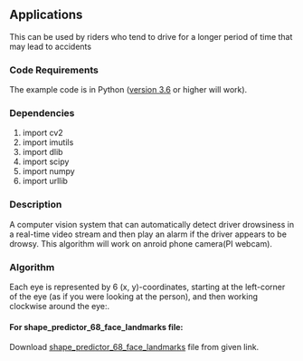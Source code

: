## Applications
This can be used by riders who tend to drive for a longer period of time that may lead to accidents


### Code Requirements
The example code is in Python ([version 3.6](https://www.python.org/download/releases/3.6/) or higher will work). 

### Dependencies

1) import cv2
2) import imutils
3) import dlib
4) import scipy
5) import numpy
6) import urllib

### Description

A computer vision system that can automatically detect driver drowsiness in a real-time video stream and then play an alarm if the driver appears to be drowsy.
This algorithm will work on anroid phone camera(PI webcam).

### Algorithm

Each eye is represented by 6 (x, y)-coordinates, starting at the left-corner of the eye (as if you were looking at the person), and then working clockwise around the eye:.

#### For shape_predictor_68_face_landmarks file:
 Download [shape_predictor_68_face_landmarks](https://drive.google.com/file/d/1O3GdaqCwtGlq5BeUy4DF7z7Cks5J9JNT/view?usp=sharing) file from given link.
